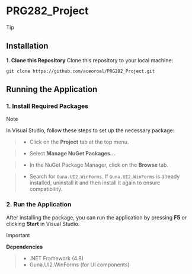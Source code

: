 # PRG282_Project
> [!TIP]
> ## Installation
> **1. Clone this Repository**
>   Clone this repository to your local machine:
> ```
> git clone https://github.com/aceoroal/PRG282_Project.git
> ```

## Running the Application
### 1. Install Required Packages
> [!NOTE]
> In Visual Studio, follow these steps to set up the necessary package:

> - Click on the **Project** tab at the top menu.

> - Select **Manage NuGet Packages...**

> - In the NuGet Package Manager, click on the **Browse** tab.

> - Search for `Guna.UI2.WinForms`. If `Guna.UI2.WinForms` is already installed, uninstall it and then install it again to ensure compatibility.

### 2. Run the Application
After installing the package, you can run the application by pressing **F5** or clicking **Start** in Visual Studio.
> [!IMPORTANT]
> **Dependencies**
>> - .NET Framework (4.8)
>> - Guna.UI2.WinForms (for UI components)
